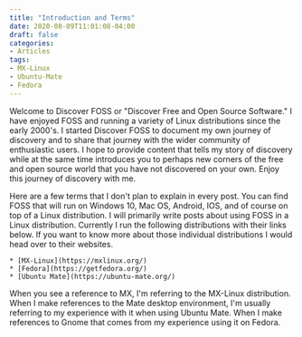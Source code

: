 ```yaml
---
title: "Introduction and Terms"
date: 2020-08-09T11:01:08-04:00
draft: false
categories:
- Articles
tags:
- MX-Linux
- Ubuntu-Mate
- Fedora
---
```


Welcome to Discover FOSS or "Discover Free and Open Source Software." I have enjoyed FOSS and running a variety of Linux distributions since the early 2000's. I started Discover FOSS to document my own journey of discovery and to share that journey with the wider community of enthusiastic users. I hope to provide content that tells my story of discovery while at the same time introduces you to perhaps new corners of the free and open source world that you have not discovered on your own. Enjoy this journey of discovery with me.

Here are a few terms that I don't plan to explain in every post. You can find FOSS that will run on Windows 10, Mac OS, Android, IOS, and of course on top of a Linux distribution. I will primarily write posts about using FOSS in a Linux distribution. Currently I run the following distributions with their links below. If you want to know more about those individual distributions I would head over to their websites.

	* [MX-Linux](https://mxlinux.org/)
	* [Fedora](https://getfedora.org/)
	* [Ubuntu Mate](https://ubuntu-mate.org/)

When you see a reference to MX, I'm referring to the MX-Linux distribution. When I make references to the Mate desktop environment, I'm usually referring to my experience with it when using Ubuntu Mate. When I make references to Gnome that comes from my experience using it on Fedora.
